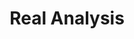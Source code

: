 ---
layout: toctree
title: Real Analysis
permalink: /blog/maths/real-analysis

enumerate_grand_children: true
---